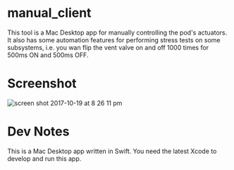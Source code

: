 # manual_client

This tool is a Mac Desktop app for manually controlling the pod's actuators.
It also has some automation features for performing stress tests on some
subsystems, i.e. you wan flip the vent valve on and off 1000 times for 
500ms ON and 500ms OFF.

# Screenshot

![screen shot 2017-10-19 at 8 26 11 pm](https://user-images.githubusercontent.com/1410448/31800049-0938a38e-b50c-11e7-944a-aabe38478551.png)


# Dev Notes

This is a Mac Desktop app written in Swift. You need the latest Xcode to 
develop and run this app.
